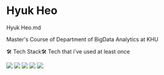 # Hyuk Heo
Hyuk Heo.md

Master's Course of Department of BigData Analytics at KHU

🛠 Tech Stack️🛠
Tech that i've used at least once

<img src="https://img.shields.io/badge/Python-3776AB?style=for-the-badge&logo=python&logoColor=white"> <img src="https://img.shields.io/badge/R-276DC3?style=for-the-badge&logo=R&logoColor=white"> <img src="https://img.shields.io/badge/sql-4479A1?style=for-the-badge&logo=sql&logoColor=white"> <img src="https://img.shields.io/badge/maria%20db-003545?style=for-the-badge&logo=mariadb&logoColor=white"> <img src="https://img.shields.io/badge/mongo%20db-47A248?style=for-the-badge&logo=mongodb&logoColor=white">


<!--
**hahawhyhyuk/hahawhyhyuk** is a ✨ _special_ ✨ repository because its `README.md` (this file) appears on your GitHub profile.

Here are some ideas to get you started:

- 🔭 I’m currently working on ...
- 🌱 I’m currently learning ...
- 👯 I’m looking to collaborate on ...
- 🤔 I’m looking for help with ...
- 💬 Ask me about ...
- 📫 How to reach me: ...
- 😄 Pronouns: ...
- ⚡ Fun fact: ...
-->
